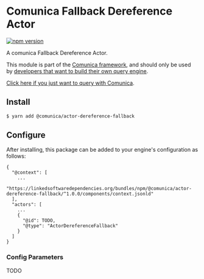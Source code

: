 # Comunica Fallback Dereference Actor

[![npm version](https://badge.fury.io/js/%40comunica%2Factor-dereference-fallback.svg)](https://www.npmjs.com/package/@comunica/actor-dereference-fallback)

A comunica Fallback Dereference Actor.

This module is part of the [Comunica framework](https://github.com/comunica/comunica),
and should only be used by [developers that want to build their own query engine](https://comunica.dev/docs/modify/).

[Click here if you just want to query with Comunica](https://comunica.dev/docs/query/).

## Install

```bash
$ yarn add @comunica/actor-dereference-fallback
```

## Configure

After installing, this package can be added to your engine's configuration as follows:
```text
{
  "@context": [
    ...
    "https://linkedsoftwaredependencies.org/bundles/npm/@comunica/actor-dereference-fallback/^1.0.0/components/context.jsonld"  
  ],
  "actors": [
    ...
    {
      "@id": TODO,
      "@type": "ActorDereferenceFallback"
    }
  ]
}
```

### Config Parameters

TODO

